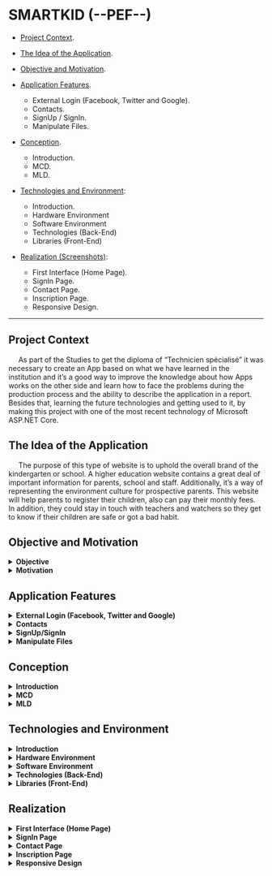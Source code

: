 <h1>SMARTKID (--PEF--)</h1>

- [Project Context](#project-context).

- [The Idea of the Application](#the-idea-of-the-application).

- [Objective and Motivation](#objective-and-motivation).

- [Application Features](#application-features).
    -  External Login (Facebook, Twitter and Google).
    - Contacts.
    - SignUp / SignIn.
    - Manipulate Files.

- [Conception](#Conception).
    -  Introduction.
    - MCD.
    - MLD.

- [Technologies and Environment](#technologies-and-environment):
    - Introduction.
    - Hardware Environment
    - Software Environment
    - Technologies (Back-End)
    - Libraries (Front-End)

- [Realization (Screenshots)](#realization):
    - First Interface (Home Page).
    - SignIn Page.
    - Contact Page.
    - Inscription Page.
    - Responsive Design.

***
## Project Context
&nbsp;&nbsp;&nbsp;&nbsp;&nbsp;As part of the Studies to get the diploma of “Technicien spécialisé” it was necessary to create an App based on what we have learned in the institution and it’s a good way to improve the knowledge about how Apps works on the other side and learn how to face the problems during the production process and the ability to describe the application in a report.
Besides that, learning the future technologies and getting used to it, by making this project with one of the most recent technology of Microsoft ASP.NET Core.

## The Idea of the Application
&nbsp;&nbsp;&nbsp;&nbsp;&nbsp;The purpose of this type of website is to uphold the overall brand of the kindergarten or school. A higher education website contains a great deal of important information for parents, school and staff. Additionally, it’s a way of representing the environment culture for prospective parents.
This website will help parents to register their children, also can pay their monthly fees. In addition, they could stay in touch with teachers and watchers so they get to know if their children are safe or got a bad habit.

## Objective and Motivation 

<details>
<summary><b>Objective</b></summary>
<p>
My objective was to practice C# programming language and get a clear about vision Microsoft technologies, also prepare myself for being a Web Developer.
</p>
</details>

<details>
<summary><b>Motivation</b></summary>
<p>
I was motivated at the first place because of the diploma program which it contains C# with .NET Framework, so I started learning it for that. Later I discovered my passion and ambition for more and new things about how Web Apps work. Then it ends up developing this website and looking forward to improve it more with new features and publish it or give it a real kindergarten. 
</p>
</details>

## Application Features 

<details>
<summary><b>External Login (Facebook, Twitter and Google)</b></summary>
<p>
    External Login allows you to login to your website site using an External Database instead of your database. This means if you already have a login system you can integrate that into your website site. The External Database that you would like to use does not have to be a website database.
</p>
</details>


<details>
<summary><b>Contacts</b></summary>
<p>
System to listen to customers and parents their needs and try to implement it in the next updates. Also help those who needs it to choose a good program for them and their children. 
</p>
</details>

<details>
<summary><b>SignUp/SignIn</b></summary>
<p>
The website also provides a way to keep in touch with the teachers and watchers for staying up to date children conditions and needs. 
</p>
</details>

<details>
<summary><b>Manipulate Files</b></summary>
<p>
In addition to login system in the previous aspects, also we upload pictures and files to our server so we can confirm the inscription after the guardians comes to us in order to validate it and pay their inscription fees.
</p>
</details>


##  Conception

 <details>
<summary><b>Introduction</b></summary>
<p>
 Conception is a preliminary and essential stage that must precede the development stage of any IT application. To describe the design of our website we will use MERISE which is a method of Conception, development and realization of IT projects databases.
</p>
</details>

 <details>
<summary><b>MCD</b></summary>
<p>
 In The MCD is a high-level graphical representation that allows easy and simple to understand how the various elements are interconnected using coded diagrams with the following part:
    - Entities (1 rectangle = 1 object).
    - Properties (the list of entity data).
    - Cardinalities.

![MCD Giagram](/..Screens/mcd.png)

</p>
</details>

 <details>
<summary><b>MLD</b></summary>
<p>
Uses the content of the previous MCD, but specifies the volume, structure and organization of the data as they can be implemented. For example, at this stage, it is possible to know the exhaustive list of tables that will be created in a relational database.

![MLD Diagram](/..Screens/mld.png)

</p>
</details>


##  Technologies and Environment

<details>
<summary><b>Introduction </b></summary>
<p>
To be able to develop a Web Application, it is necessary to choose technologies that make it possible to simplify its implementation. For that, after having completed the conceptual study, we will approach the implementation part in what follows. We start by presenting the hardware and software environment, and then the implementation status
</p>
</details>

<details>
<summary><b>Hardware Environment</b></summary>
<p>
For the realization of the application I used PC:

    - Intel Core i5/5th Generation 2.30 GHz. 
    - 8 Go RAM.
    - Windows 10 - 64 bits.
</p>
</details>

<details>
<summary><b>Software Environment</b></summary>
<p>

1. Visual Studio Community 2019.
2. Visual Studio Code
3.	SQL Server 2019.
4.	Notepad++.

</p>
</details>

<details>
<summary><b>Technologies (Back-End)</b></summary>
<p>

1.	ASP.NET CORE (MVC Pattern).
2.	ASP.NET CORE IDENTITY.
3.	ENTITY FRAMEWORK Core (Code First Approach).
4.	NLog Web: 
    - In real world applications a proper error logging mechanism is essential to track and troubleshoot the unexpected behavior of the application.

</p>
</details>

<details>
<summary><b>Libraries (Front-End)</b></summary>
<p>

1.	JQuery:
2.	Owl Carousel: 
3.	Bootstrap 4: 
4.	Fontawesome 5 (Free Edition): 
5.	Isotope: 

</p>
</details>

##  Realization

<details>
<summary><b>First Interface (Home Page)</b></summary>
<p>
This interface is the home page of the site containing in the middle a "Carousel" which displays photos related to the absence, there is also a bar at the top of the page which contains a series of links among them, Link to Home Page which is used to return to the home page, Contact Link which takes the user to the contact page and lastly SignIn which takes the user to the authentication page and also link to Inscription page.
<br />

<!-- ![Home Page](/..Screens/HomePage.png) -->

<img src="/..Screens/HomePage.png" width="100%" />

</p>
</details>

<details>
<summary><b>SignIn Page </b></summary>
<p>
Allows you to sign in with your account.
<br />

<img src="/..Screens/SignInPage.png" width="100%" />
</p>
</details>

<details>
<summary><b>Contact Page </b></summary>
<p>
Allows you to send feedback to website owner.
<br />

<img src="/..Screens/ContactPage.png" width="100%" />
</p>
</details>

<details>
<summary><b>Inscription Page</b></summary>
<p>
Allows you to register a child in the school.
<br />

<img src="/..Screens/InscriptionPage.png" width="100%" />
</p>
</details>

<details>
<summary><b>Responsive Design</b></summary>
<p>
Some pages from the website and what it looks in the mobile phone.
<br />

<img src="/..Screens/ResponsivePages.png" width="100%" />
</p>
</details>
